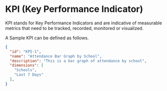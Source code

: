 # KPI (Key Performance Indicator)

KPI stands for Key Performance Indicators and are indicative of measurable metrics that need to be tracked, recorded, monitored or visualized.

A Sample KPI can be defined as follows.

```json
{
  "id": "KPI-1",
  "name": "Attendance Bar Graph by School",
  "description": "This is a bar graph of attendance by school",
  "dimensions": [ 
    "Schools",
    "Last 7 Days"
  ],
}
```